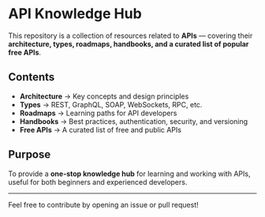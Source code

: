 # API Knowledge Hub

This repository is a collection of resources related to **APIs** — covering their **architecture, types, roadmaps, handbooks, and a curated list of popular free APIs**.

## Contents
- **Architecture** → Key concepts and design principles  
- **Types** → REST, GraphQL, SOAP, WebSockets, RPC, etc.  
- **Roadmaps** → Learning paths for API developers  
- **Handbooks** → Best practices, authentication, security, and versioning  
- **Free APIs** → A curated list of free and public APIs  

## Purpose
To provide a **one-stop knowledge hub** for learning and working with APIs, useful for both beginners and experienced developers.

---

Feel free to contribute by opening an issue or pull request!
